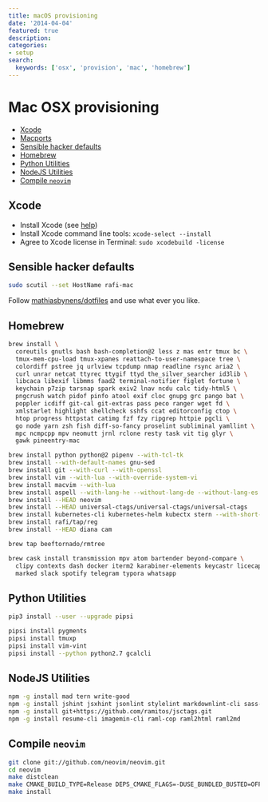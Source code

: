 ```yaml
---
title: macOS provisioning
date: '2014-04-04'
featured: true
description:
categories:
- setup
search:
  keywords: ['osx', 'provision', 'mac', 'homebrew']
---
```

# Mac OSX provisioning

<!-- vim-markdown-toc GFM -->

* [Xcode](#xcode)
* [Macports](#macports)
* [Sensible hacker defaults](#sensible-hacker-defaults)
* [Homebrew](#homebrew)
* [Python Utilities](#python-utilities)
* [NodeJS Utilities](#nodejs-utilities)
* [Compile `neovim`](#compile-neovim)

<!-- vim-markdown-toc -->

## Xcode

- Install Xcode (see [help](https://www.macports.org/install.php))
- Install Xcode command line tools: `xcode-select --install`
- Agree to Xcode license in Terminal: `sudo xcodebuild -license`

## Sensible hacker defaults

```sh
sudo scutil --set HostName rafi-mac
```

Follow [mathiasbynens/dotfiles](https://github.com/mathiasbynens/dotfiles/blob/master/.osx)
and use what ever you like.

## Homebrew

```sh
brew install \
  coreutils gnutls bash bash-completion@2 less z mas entr tmux bc \
  tmux-mem-cpu-load tmux-xpanes reattach-to-user-namespace tree \
  colordiff pstree jq urlview tcpdump nmap readline rsync aria2 \
  curl unrar netcat ttyrec ttygif ttyd the_silver_searcher id3lib \
  libcaca libexif libmms faad2 terminal-notifier figlet fortune \
  keychain p7zip tarsnap spark exiv2 lnav ncdu calc tidy-html5 \
  pngcrush watch pidof pinfo atool exif cloc gnupg grc pango bat \
  poppler icdiff git-cal git-extras pass peco ranger wget fd \
  xmlstarlet highlight shellcheck sshfs ccat editorconfig ctop \
  htop progress httpstat catimg fzf fzy ripgrep httpie pgcli \
  go node yarn zsh fish diff-so-fancy proselint subliminal yamllint \
  mpc ncmpcpp mpv neomutt jrnl rclone resty task vit tig glyr \
  gawk pineentry-mac

brew install python python@2 pipenv --with-tcl-tk
brew install --with-default-names gnu-sed
brew install git --with-curl --with-openssl
brew install vim --with-lua --with-override-system-vi
brew install macvim --with-lua
brew install aspell --with-lang-he --without-lang-de --without-lang-es --without-lang-fr
brew install --HEAD neovim
brew install --HEAD universal-ctags/universal-ctags/universal-ctags
brew install kubernetes-cli kubernetes-helm kubectx stern --with-short-names
brew install rafi/tap/reg
brew install --HEAD diana cam

brew tap beeftornado/rmtree

brew cask install transmission mpv atom bartender beyond-compare \
  clipy contexts dash docker iterm2 karabiner-elements keycastr licecap \
  marked slack spotify telegram typora whatsapp
```

## Python Utilities

```sh
pip3 install --user --upgrade pipsi

pipsi install pygments
pipsi install tmuxp
pipsi install vim-vint
pipsi install --python python2.7 gcalcli
```

## NodeJS Utilities

```sh
npm -g install mad tern write-good
npm -g install jshint jsxhint jsonlint stylelint markdownlint-cli sass-lint
npm -g install git+https://github.com/ramitos/jsctags.git
npm -g install resume-cli imagemin-cli raml-cop raml2html raml2md
```

## Compile `neovim`

```sh
git clone git://github.com/neovim/neovim.git
cd neovim
make distclean
make CMAKE_BUILD_TYPE=Release DEPS_CMAKE_FLAGS=-DUSE_BUNDLED_BUSTED=OFF
make install
```
